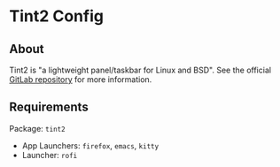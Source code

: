 # Tint2 Config

## About

Tint2 is "a lightweight panel/taskbar for Linux and BSD". See the official
[GitLab repository](https://gitlab.com/o9000/tint2) for more information.

## Requirements

Package: `tint2`

- App Launchers: `firefox`, `emacs`, `kitty`
- Launcher: `rofi`
